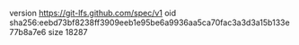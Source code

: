 version https://git-lfs.github.com/spec/v1
oid sha256:eebd73bf8238ff3909eeb1e95be6a9936aa5ca70fac3a3d3a15b133e77b8a7e6
size 18287
